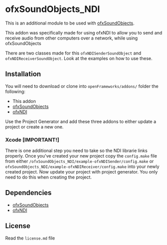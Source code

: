 
# ofxSoundObjects_NDI

This is an additional module to be used with [ofxSoundObjects](https://github.com/roymacdonald/ofxSoundObjects/).

This addon was specifically made for using ofxNDI to allow you to send and receive audio from other computers over a network, while using ofxSoundObjects

There are two classes made for this `ofxNDISenderSoundObject` and `ofxNDIReceiverSoundObject`. Look at the examples on how to use these.

## Installation	
You will need to download or clone into `openFrameworks/addons/` folder the following:

* This addon
* [ofxSoundObjects](https://github.com/roymacdonald/ofxSoundObjects/)
* [ofxNDI](https://github.com/nariakiiwatani/ofxNDI) 

Use the Project Generator and add these three addons to either update a project or create a new one.

### Xcode [IMPORTANT!]
There is one additional step you need to take so the NDI librarie links properly.
Once you've created your new project copy the `config.make` file from either `/ofxSoundObjects_NDI/example-ofxNDISender/config.make` or `ofxSoundObjects_NDI/example-ofxNDIReceiver/config.make` into your newly created project. Now update your project with project generator. You only need to do this when creating the project. 


## Dependencies
* [ofxSoundObjects](https://github.com/roymacdonald/ofxSoundObjects/)
* [ofxNDI](https://github.com/nariakiiwatani/ofxNDI) 


## License
Read the `license.md` file